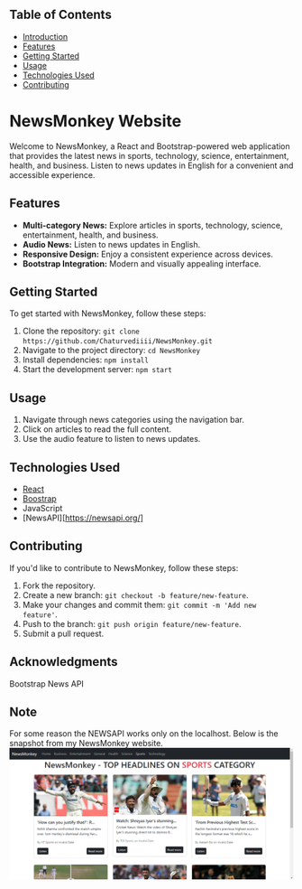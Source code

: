 ## Table of Contents
- [Introduction](#introduction)
- [Features](#features)
- [Getting Started](#getting-started)
- [Usage](#usage)
- [Technologies Used](#technologies-used)
- [Contributing](#contributing)

# NewsMonkey Website

Welcome to NewsMonkey, a React and Bootstrap-powered web application that provides the latest news in sports, technology, science, entertainment, health, and business. Listen to news updates in English for a convenient and accessible experience.

## Features

- **Multi-category News:** Explore articles in sports, technology, science, entertainment, health, and business.
- **Audio News:** Listen to news updates in English.
- **Responsive Design:** Enjoy a consistent experience across devices.
- **Bootstrap Integration:** Modern and visually appealing interface.

## Getting Started

To get started with NewsMonkey, follow these steps:

1. Clone the repository: `git clone https://github.com/Chaturvediiii/NewsMonkey.git`
2. Navigate to the project directory: `cd NewsMonkey`
3. Install dependencies: `npm install`
4. Start the development server: `npm start`

## Usage

1. Navigate through news categories using the navigation bar.
2. Click on articles to read the full content.
3. Use the audio feature to listen to news updates.
## Technologies Used

- [React](https://reactjs.org/)
- [Boostrap](https://getbootstrap.com/)
- JavaScript
- [NewsAPI][https://newsapi.org/]

## Contributing

If you'd like to contribute to NewsMonkey, follow these steps:

1. Fork the repository.
2. Create a new branch: `git checkout -b feature/new-feature`.
3. Make your changes and commit them: `git commit -m 'Add new feature'`.
4. Push to the branch: `git push origin feature/new-feature`.
5. Submit a pull request.

## Acknowledgments
Bootstrap
News API

## Note 
For some reason the NEWSAPI works only on the localhost. Below is the snapshot from my NewsMonkey website.
![SnapShot](/public/Snapshot.png)



